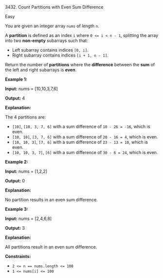 3432\. Count Partitions with Even Sum Difference

Easy

You are given an integer array `nums` of length `n`.

A **partition** is defined as an index `i` where `0 <= i < n - 1`, splitting the array into two **non-empty** subarrays such that:

*   Left subarray contains indices `[0, i]`.
*   Right subarray contains indices `[i + 1, n - 1]`.

Return the number of **partitions** where the **difference** between the **sum** of the left and right subarrays is **even**.

**Example 1:**

**Input:** nums = [10,10,3,7,6]

**Output:** 4

**Explanation:**

The 4 partitions are:

*   `[10]`, `[10, 3, 7, 6]` with a sum difference of `10 - 26 = -16`, which is even.
*   `[10, 10]`, `[3, 7, 6]` with a sum difference of `20 - 16 = 4`, which is even.
*   `[10, 10, 3]`, `[7, 6]` with a sum difference of `23 - 13 = 10`, which is even.
*   `[10, 10, 3, 7]`, `[6]` with a sum difference of `30 - 6 = 24`, which is even.

**Example 2:**

**Input:** nums = [1,2,2]

**Output:** 0

**Explanation:**

No partition results in an even sum difference.

**Example 3:**

**Input:** nums = [2,4,6,8]

**Output:** 3

**Explanation:**

All partitions result in an even sum difference.

**Constraints:**

*   `2 <= n == nums.length <= 100`
*   `1 <= nums[i] <= 100`